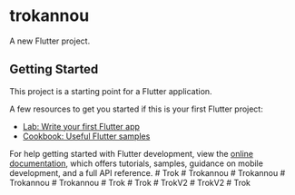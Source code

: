 # trokannou

A new Flutter project.

## Getting Started

This project is a starting point for a Flutter application.

A few resources to get you started if this is your first Flutter project:

- [Lab: Write your first Flutter app](https://docs.flutter.dev/get-started/codelab)
- [Cookbook: Useful Flutter samples](https://docs.flutter.dev/cookbook)

For help getting started with Flutter development, view the
[online documentation](https://docs.flutter.dev/), which offers tutorials,
samples, guidance on mobile development, and a full API reference.
#   T r o k  
 #   T r o k a n n o u  
 #   T r o k a n n o u  
 #   T r o k a n n o u  
 #   T r o k a n n o u  
 #   T r o k  
 #   T r o k  
 #   T r o k V 2  
 #   T r o k V 2  
 #   T r o k  
 